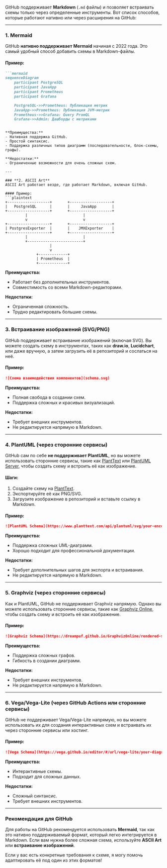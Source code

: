 GitHub поддерживает **Markdown** (`.md` файлы) и позволяет встраивать схемы только через определенные инструменты. Вот список способов, которые работают нативно или через расширения на GitHub:

---

### **1. Mermaid**
GitHub **нативно поддерживает Mermaid** начиная с 2022 года. Это самый удобный способ добавить схемы в Markdown-файлы.

#### Пример:
```markdown
```mermaid
sequenceDiagram
    participant PostgreSQL
    participant JavaApp
    participant Prometheus
    participant Grafana

    PostgreSQL->>Prometheus: Публикация метрик
    JavaApp->>Prometheus: Публикация JVM-метрик
    Prometheus->>Grafana: Query PromQL
    Grafana->>Admin: Дашборды с метриками
```
```

**Преимущества:**
- Нативная поддержка GitHub.
- Простой синтаксис.
- Поддержка различных типов диаграмм (последовательности, блок-схемы, графы).

**Недостатки:**
- Ограниченные возможности для очень сложных схем.

---

### **2. ASCII Art**
ASCII Art работает везде, где работает Markdown, включая GitHub.

#### Пример:
```plaintext
+-------------------+       +-------------------+
|   PostgreSQL      |       |     JavaApp       |
+-------------------+       +-------------------+
         |                         |
         v                         v
+-------------------+       +-------------------+
| PostgresExporter  |       |    JMXExporter    |
+-------------------+       +-------------------+
         |                         |
         +-------------------------+
                    |
                    v
              +-------------+
              | Prometheus  |
              +-------------+
```

**Преимущества:**
- Работает без дополнительных инструментов.
- Совместимость со всеми Markdown-редакторами.

**Недостатки:**
- Ограниченная сложность.
- Трудно редактировать большие схемы.

---

### **3. Встраивание изображений (SVG/PNG)**
GitHub поддерживает встраивание изображений (включая SVG). Вы можете создать схему в инструментах, таких как **draw.io**, **Lucidchart**, или даже вручную, а затем загрузить её в репозиторий и сослаться на неё.

#### Пример:
```markdown
![Схема взаимодействия компонентов](schema.svg)
```

**Преимущества:**
- Полная свобода в создании схем.
- Поддержка сложных и красивых визуализаций.

**Недостатки:**
- Требует внешних инструментов.
- Не редактируется напрямую в Markdown.

---

### **4. PlantUML (через сторонние сервисы)**
GitHub сам по себе **не поддерживает PlantUML**, но вы можете использовать сторонние сервисы, такие как [PlantText](https://www.planttext.com/) или [PlantUML Server](http://www.plantuml.com/plantuml/), чтобы создать схему и встроить её как изображение.

#### Шаги:
1. Создайте схему на [PlantText](https://www.planttext.com/).
2. Экспортируйте её как PNG/SVG.
3. Загрузите изображение в репозиторий и вставьте ссылку в Markdown.

#### Пример:
```markdown
![PlantUML Schema](https://www.planttext.com/api/plantuml/svg/your-encoded-diagram)
```

**Преимущества:**
- Поддержка сложных UML-диаграмм.
- Хорошо подходит для профессиональной документации.

**Недостатки:**
- Требует дополнительных шагов для экспорта и встраивания.
- Не редактируется напрямую в Markdown.

---

### **5. Graphviz (через сторонние сервисы)**
Как и PlantUML, GitHub не поддерживает Graphviz напрямую. Однако вы можете использовать сторонние сервисы, такие как [Graphviz Online](https://dreampuf.github.io/GraphvizOnline/), чтобы создать схему и встроить её как изображение.

#### Пример:
```markdown
![Graphviz Schema](https://dreampuf.github.io/GraphvizOnline/rendered-schema.png)
```

**Преимущества:**
- Поддержка сложных графов.
- Гибкость в создании диаграмм.

**Недостатки:**
- Требует внешних инструментов.
- Не редактируется напрямую в Markdown.

---

### **6. Vega/Vega-Lite (через GitHub Actions или сторонние сервисы)**
GitHub не поддерживает Vega/Vega-Lite напрямую, но вы можете использовать их для создания интерактивных схем и встраивать их через сторонние сервисы или хостинг.

#### Пример:
```markdown
![Vega Schema](https://vega.github.io/editor/#/url/vega-lite/your-diagram.json)
```

**Преимущества:**
- Интерактивные схемы.
- Подходит для сложных данных.

**Недостатки:**
- Сложный синтаксис.
- Требует внешних инструментов.

---

### **Рекомендация для GitHub**
Для работы на GitHub рекомендуется использовать **Mermaid**, так как это нативно поддерживаемый формат, который легко интегрируется в Markdown. Если вам нужна более сложная схема, используйте **ASCII Art** или **встраивание изображений**.

Если у вас есть конкретные требования к схеме, я могу помочь адаптировать её под один из этих форматов!
